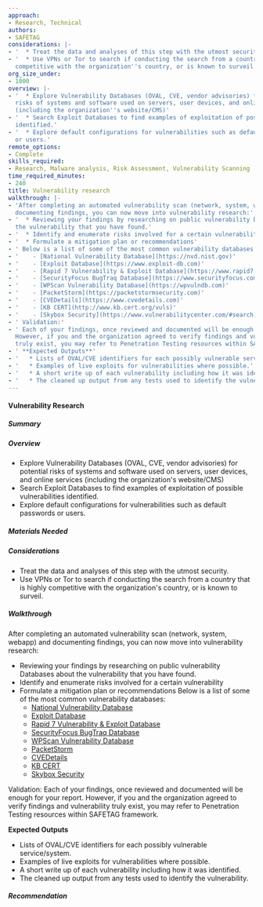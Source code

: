 ```yaml
---
approach:
- Research, Technical
authors:
- SAFETAG
considerations: |-
- '  * Treat the data and analyses of this step with the utmost security.'
- '  * Use VPNs or Tor to search if conducting the search from a country that is highly
  competitive with the organization''s country, or is known to surveil.'
org_size_under:
- 1000
overview: |-
- '  * Explore Vulnerability Databases (OVAL, CVE, vendor advisories) for potential
  risks of systems and software used on servers, user devices, and online services
  (including the organization''s website/CMS)'
- '  * Search Exploit Databases to find examples of exploitation of possible vulnerabilities
  identified.'
- '  * Explore default configurations for vulnerabilities such as default passwords
  or users.'
remote_options:
- Complete
skills_required:
- Research, Malware analysis, Risk Assessment, Vulnerability Scanning
time_required_minutes:
- 240
title: Vulnerability research
walkthrough: |-
- 'After completing an automated vulnerability scan (network, system, webapp) and
  documenting findings, you can now move into vulnerability research:'
- '  * Reviewing your findings by researching on public vulnerability Databases about
  the vulnerability that you have found.'
- '  * Identify and enumerate risks involved for a certain vulnerability'
- '  * Formulate a mitigation plan or recommendations'
- ' Below is a list of some of the most common vulnerability databases:'
- '    - [National Vulnerability Database](https://nvd.nist.gov)'
- '    - [Exploit Database](https://www.exploit-db.com)'
- '    - [Rapid 7 Vulnerability & Exploit Database](https://www.rapid7.com/db)'
- '    - [SecurityFocus BugTraq Database](https://www.securityfocus.com/bid)'
- '    - [WPScan Vulnerability Database](https://wpvulndb.com)'
- '    - [PacketStorm](https://packetstormsecurity.com)'
- '    - [CVEDetails](https://www.cvedetails.com)'
- '    - [KB CERT](http://www.kb.cert.org/vuls)'
- '    - [Skybox Security](https://www.vulnerabilitycenter.com/#search)'
- ' Validation:'
- ' Each of your findings, once reviewed and documented will be enough for your report.
  However, if you and the organization agreed to verify findings and vulnerability
  truly exist, you may refer to Penetration Testing resources within SAFETAG framework.'
- ' **Expected Outputs**'
- '   * Lists of OVAL/CVE identifiers for each possibly vulnerable service/system.'
- '   * Examples of live exploits for vulnerabilities where possible.'
- '   * A short write up of each vulnerability including how it was identified.'
- '   * The cleaned up output from any tests used to identify the vulnerability.'
---
```


#### Vulnerability Research

##### Summary


##### Overview

  * Explore Vulnerability Databases (OVAL, CVE, vendor advisories) for potential risks of systems and software used on servers, user devices, and online services (including the organization's website/CMS)
  * Search Exploit Databases to find examples of exploitation of possible vulnerabilities identified.
  * Explore default configurations for vulnerabilities such as default passwords or users.

##### Materials Needed

##### Considerations

  * Treat the data and analyses of this step with the utmost security.
  * Use VPNs or Tor to search if conducting the search from a country that is highly competitive with the organization's country, or is known to surveil.

##### Walkthrough

After completing an automated vulnerability scan (network, system, webapp) and documenting findings, you can now move into vulnerability research:

  * Reviewing your findings by researching on public vulnerability Databases about the vulnerability that you have found.
  * Identify and enumerate risks involved for a certain vulnerability
  * Formulate a mitigation plan or recommendations
 Below is a list of some of the most common vulnerability databases:
    - [National Vulnerability Database](https://nvd.nist.gov)
    - [Exploit Database](https://www.exploit-db.com)
    - [Rapid 7 Vulnerability & Exploit Database](https://www.rapid7.com/db)
    - [SecurityFocus BugTraq Database](https://www.securityfocus.com/bid)
    - [WPScan Vulnerability Database](https://wpvulndb.com)
    - [PacketStorm](https://packetstormsecurity.com)
    - [CVEDetails](https://www.cvedetails.com)
    - [KB CERT](http://www.kb.cert.org/vuls)
    - [Skybox Security](https://www.vulnerabilitycenter.com/#search)

 Validation:
 Each of your findings, once reviewed and documented will be enough for your report. However, if you and the organization agreed to verify findings and vulnerability truly exist, you may refer to Penetration Testing resources within SAFETAG framework.


 **Expected Outputs**

   * Lists of OVAL/CVE identifiers for each possibly vulnerable service/system.
   * Examples of live exploits for vulnerabilities where possible.
   * A short write up of each vulnerability including how it was identified.
   * The cleaned up output from any tests used to identify the vulnerability.

##### Recommendation
